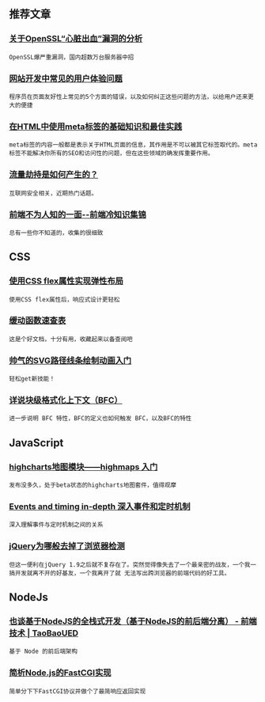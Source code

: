 
## 推荐文章

### [关于OpenSSL“心脏出血”漏洞的分析](http://drops.wooyun.org/papers/1381)

    OpenSSL爆严重漏洞，国内超数万台服务器中招

### [网站开发中常见的用户体验问题](http://davidwalsh.name/common-usability-mistakes)

    程序员在页面友好性上常见的5个方面的错误，以及如何纠正这些问题的方法，以给用户还来更大的便捷

### [在HTML中使用meta标签的基础知识和最佳实践](http://info.eloocor.com/?p=17738)

    meta标签的内容一般都是表示关于HTML页面的信息，其作用是不可以被其它标签取代的。meta标签不能解决你所有的SEO和访问性的问题，但在这些领域的确发挥重要作用。

### [流量劫持是如何产生的？](http://fex.baidu.com/blog/2014/04/traffic-hijack/)

    互联网安全相关，近期热门话题。

### [前端不为人知的一面--前端冷知识集锦](http://www.cnblogs.com/Wayou/p/things_you_dont_know_about_frontend.html)

    总有一些你不知道的，收集的很细致

## CSS

### [使用CSS flex属性实现弹性布局](http://css-tricks.com/snippets/css/a-guide-to-flexbox/)

    使用CSS flex属性后，响应式设计更轻松

### [缓动函数速查表](http://easings.net/zh-cn)

    这是个好文档，十分有用，收藏起来以备查阅吧

### [帅气的SVG路径线条绘制动画入门](http://www.zhangxinxu.com/wordpress/2014/04/animateion-line-drawing-svg-path-%E5%8A%A8%E7%94%BB-%E8%B7%AF%E5%BE%84/)

    轻松get新技能！

### [详说块级格式化上下文（BFC）](http://kayosite.com/block-formatting-contexts-in-detail.html)

    进一步说明 BFC 特性，BFC的定义也如何触发 BFC，以及BFC的特性

## JavaScript

### [highcharts地图模块——highmaps 入门](http://itaofe.info/getting-started-with-highmaps/)

    发布没多久，处于beta状态的highcharts地图套件，值得观摩

### [Events and timing in-depth 深入事件和定时机制](http://javascript.info/tutorial/events-and-timing-depth)

    深入理解事件与定时机制之间的关系

### [jQuery为哪般去掉了浏览器检测](http://www.cnblogs.com/Wayou/p/why_jquery_obselete_brower_detecting.html)

    但这一便利在jQuery 1.9之后就不复存在了。突然觉得像失去了一个最亲密的战友，一个我一搞开发就离不开的好基友，一个我离开了就 无法写出跨浏览器的前端代码的好工具。

## NodeJs

### [也谈基于NodeJS的全栈式开发（基于NodeJS的前后端分离） - 前端技术 | TaoBaoUED](http://ued.taobao.org/blog/2014/04/full-stack-development-with-nodejs/#comment-11989)

    基于 Node 的前后端架构

### [简析Node.js的FastCGI实现](http://www.ivershuo.com/2014/04/fastcgi_on_nodejs/)

    简单分下下FastCGI协议并做个了最简响应返回实现
